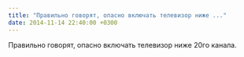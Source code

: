 ```yaml
---
title: "Правильно говорят, опасно включать телевизор ниже ..."
date: 2014-11-14 22:40:00 +0300
---
```


Правильно говорят, опасно включать телевизор ниже 20го канала.

